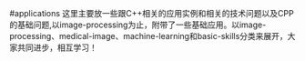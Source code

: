 #applications
这里主要放一些跟C++相关的应用实例和相关的技术问题以及CPP的基础问题,以image-processing为止，附带了一些基础应用。以image-processing、medical-image、machine-learning和basic-skills分类来展开，大家共同进步，相互学习！</br>

#
